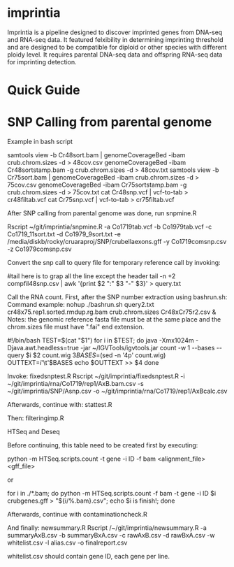 # imprintia

Imprintia is a pipeline designed to discover imprinted genes from DNA-seq and RNA-seq data.
It featured felxibility in determining imprinting threshold and are designed to be compatible for diploid or other species with different ploidy level. It requires parental DNA-seq data and offspring RNA-seq data for imprinting detection.

# Quick Guide 

# SNP Calling from parental genome

Example in bash script

samtools view -b Cr48sort.bam | genomeCoverageBed -ibam crub.chrom.sizes -d > 48cov.csv
genomeCoverageBed -ibam Cr48sortstamp.bam -g crub.chrom.sizes -d > 48cov.txt
samtools view -b Cr75sort.bam | genomeCoverageBed -ibam crub.chrom.sizes -d > 75cov.csv
genomeCoverageBed -ibam Cr75sortstamp.bam -g crub.chrom.sizes -d > 75cov.txt
cat Cr48snp.vcf | vcf-to-tab > cr48filtab.vcf
cat Cr75snp.vcf | vcf-to-tab > cr75filtab.vcf

After SNP calling from parental genome was done, run snpmine.R

Rscript ~/git/imprintia/snpmine.R -a Co1719tab.vcf -b Co1979tab.vcf -c Co1719_11sort.txt -d Co1979_9sort.txt -e /media/diskb/rocky/cruaraproj/SNP/crubellaexons.gff -y Co1719comsnp.csv -z Co1979comsnp.csv

Convert the snp call to query file for temporary reference call by invoking:

#tail here is to grap all the line except the header
tail -n +2 compfil48snp.csv | awk '{print $2 ":" $3 "-" $3}' > query.txt

Call the RNA count. First, after the SNP number extraction using  bashrun.sh:
Command example: nohup ./bashrun.sh query2.txt cr48x75.rep1.sorted.rmdup.rg.bam crub.chrom.sizes Cr48xCr75r2.csv &
Notes: the genomic reference fasta file must be at the same place and the chrom.sizes file must have ".fai" end extension.

#!/bin/bash
TEST=$(cat "$1")
for i in $TEST; do
	java -Xmx1024m  -Djava.awt.headless=true -jar ~/IGVTools/igvtools.jar count -w 1 --bases --query $i $2 count.wig $3
	BASES=$(sed -n '4p' count.wig)
	OUTTEXT=$i$'\t'$BASES
	echo $OUTTEXT >> $4
done

Invoke:  fixedsnptest.R
Rscript ~/git/imprintia/fixedsnptest.R -i ~/git/imprintia/rna/Co1719/rep1/AxB.bam.csv -s ~/git/imprintia/SNP/Asnp.csv -o ~/git/imprintia/rna/Co1719/rep1/AxBcalc.csv

Afterwards, continue with:  stattest.R

Then: filteringimp.R

HTSeq and Deseq

Before continuing, this table need to be created first by executing:

python -m HTSeq.scripts.count -t gene -i ID -f bam <alignment_file> <gff_file>

or 

for i in ./*.bam; do
	python -m HTSeq.scripts.count -f bam -t gene -i ID $i crubgenes.gff > "${i/%.bam}.csv";
	echo $i is finish!;
done

Afterwards, continue with contaminationcheck.R

And finally: newsummary.R
Rscript /~/git/imprintia/newsummary.R -a summaryAxB.csv -b summaryBxA.csv -c rawAxB.csv -d rawBxA.csv -w whitelist.csv -l alias.csv -o finalreport.csv

whitelist.csv should contain gene ID, each gene per line.
